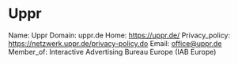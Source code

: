 
# Uppr

Name: Uppr
Domain: uppr.de
Home: https://uppr.de/
Privacy_policy: https://netzwerk.uppr.de/privacy-policy.do
Email: office@uppr.de
Member_of: Interactive Advertising Bureau Europe (IAB Europe)
